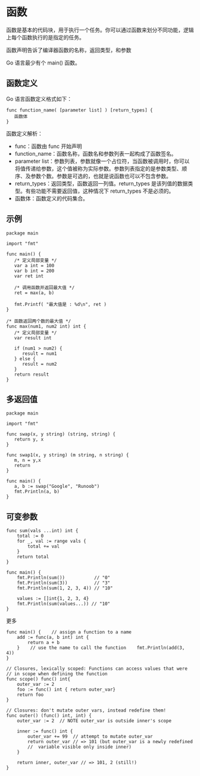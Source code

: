 


函数
============

函数是基本的代码块，用于执行一个任务。你可以通过函数来划分不同功能，逻辑上每个函数执行的是指定的任务。

函数声明告诉了编译器函数的名称，返回类型，和参数

Go 语言最少有个 main() 函数。





函数定义
----------------
Go 语言函数定义格式如下：
```golang
func function_name( [parameter list] ) [return_types] {
   函数体
}
```
函数定义解析：

- func：函数由 func 开始声明
- function_name：函数名称，函数名和参数列表一起构成了函数签名。
- parameter list：参数列表，参数就像一个占位符，当函数被调用时，你可以将值传递给参数，这个值被称为实际参数。参数列表指定的是参数类型、顺序、及参数个数。参数是可选的，也就是说函数也可以不包含参数。
- return_types：返回类型，函数返回一列值。return_types 是该列值的数据类型。有些功能不需要返回值，这种情况下 return_types 不是必须的。
- 函数体：函数定义的代码集合。



示例
----------------
```golang
package main

import "fmt"

func main() {
   /* 定义局部变量 */
   var a int = 100
   var b int = 200
   var ret int

   /* 调用函数并返回最大值 */
   ret = max(a, b)

   fmt.Printf( "最大值是 : %d\n", ret )
}

/* 函数返回两个数的最大值 */
func max(num1, num2 int) int {
   /* 定义局部变量 */
   var result int

   if (num1 > num2) {
      result = num1
   } else {
      result = num2
   }
   return result
}
```



多返回值
----------------
```golang
package main

import "fmt"

func swap(x, y string) (string, string) {
   return y, x
}

func swap1(x, y string) (m string, n string) {
   m, n = y,x
   return
}

func main() {
   a, b := swap("Google", "Runoob")
   fmt.Println(a, b)
}
```


可变参数
-----------------
```golang
func sum(vals ...int) int {
    total := 0
    for _, val := range vals {
        total += val
    }
    return total
}

func main() {
	fmt.Println(sum())           // "0"
	fmt.Println(sum(3))          // "3"
	fmt.Println(sum(1, 2, 3, 4)) // "10"

	values := []int{1, 2, 3, 4}
	fmt.Println(sum(values...)) // "10"
}
```

更多
```golang
func main() {    // assign a function to a name    
	add := func(a, b int) int {       
		return a + b    
	}    // use the name to call the function    fmt.Println(add(3, 4)) 
}

// Closures, lexically scoped: Functions can access values that were 
// in scope when defining the function 
func scope() func() int{    
	outer_var := 2   
	foo := func() int { return outer_var}    
	return foo 
}

// Closures: don't mutate outer vars, instead redefine them! 
func outer() (func() int, int) {    
	outer_var := 2  // NOTE outer_var is outside inner's scope  
	
	inner := func() int {        
		outer_var += 99  // attempt to mutate outer_var       
		return outer_var // => 101 (but outer_var is a newly redefined                         
		//  variable visible only inside inner)   
	}    
	
	return inner, outer_var // => 101, 2 (still!) 
}
```
